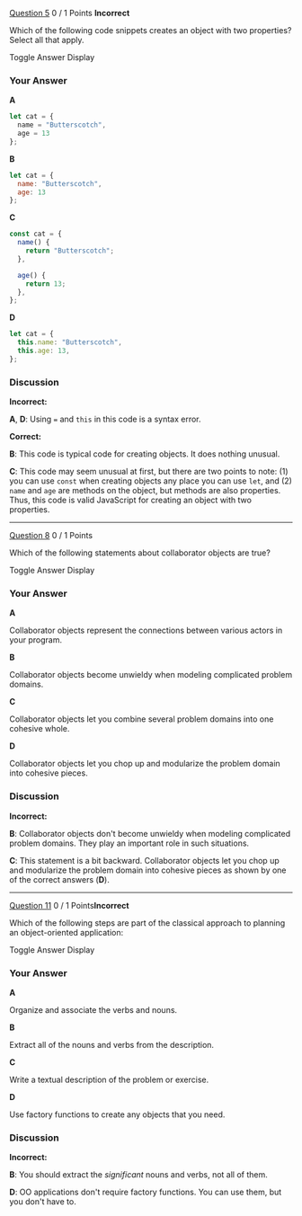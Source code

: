 [Question 5](https://launchschool.com/quizzes/6f1d66ed) 0 / 1 Points **Incorrect**

Which of the following code snippets creates an object with two properties? Select all that apply.

Toggle Answer Display

### Your Answer

**A**

```js
let cat = {
  name = "Butterscotch",
  age = 13
};
```

**B**

```js
let cat = {
  name: "Butterscotch",
  age: 13
};
```

**C**

```js
const cat = {
  name() {
    return "Butterscotch";
  },

  age() {
    return 13;
  },
};
```

**D**

```js
let cat = {
  this.name: "Butterscotch",
  this.age: 13,
};
```

### Discussion

**Incorrect:**

**A**, **D**: Using `=` and `this` in this code is a syntax error.

**Correct:**

**B**: This code is typical code for creating objects. It does nothing unusual.

**C**: This code may seem unusual at first, but there are two points to note: (1) you can use `const` when creating objects any place you can use `let`, and (2) `name` and `age` are methods on the object, but methods are also properties. Thus, this code is valid JavaScript for creating an object with two properties.

------

[Question 8](https://launchschool.com/quizzes/6f1d66ed) 0 / 1 Points

Which of the following statements about collaborator objects are true?

Toggle Answer Display

### Your Answer

**A**

Collaborator objects represent the connections between various actors in your program.

**B**

Collaborator objects become unwieldy when modeling complicated problem domains.

**C**

Collaborator objects let you combine several problem domains into one cohesive whole.

**D**

Collaborator objects let you chop up and modularize the problem domain into cohesive pieces.

### Discussion

**Incorrect:**

**B**: Collaborator objects don't become unwieldy when modeling complicated problem domains. They play an important role in such situations.

**C**: This statement is a bit backward. Collaborator objects let you chop up and modularize the problem domain into cohesive pieces as shown by one of the correct answers (**D**).

------

[Question 11](https://launchschool.com/quizzes/6f1d66ed) 0 / 1 Points**Incorrect**

Which of the following steps are part of the classical approach to planning an object-oriented application:

Toggle Answer Display

### Your Answer

**A**

Organize and associate the verbs and nouns.

**B**

Extract all of the nouns and verbs from the description.

**C**

Write a textual description of the problem or exercise.

**D**

Use factory functions to create any objects that you need.

### Discussion

**Incorrect:**

**B**: You should extract the *significant* nouns and verbs, not all of them.

**D**: OO applications don't require factory functions. You can use them, but you don't have to.